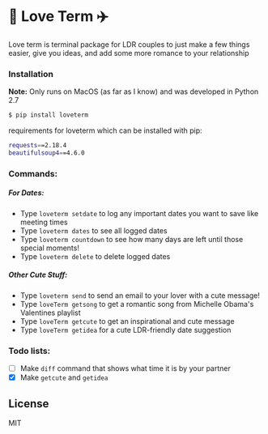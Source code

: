 # :revolving_hearts: Love Term :airplane:
Love term is terminal package for LDR couples to just make a few things easier, give you ideas, and add some more romance to your relationship

### Installation
**Note:** Only runs on MacOS (as far as I know) and was developed in Python 2.7

```sh
$ pip install loveterm
```

requirements for loveterm which can be installed with pip:

```sh
requests==2.18.4
beautifulsoup4==4.6.0
```


### Commands:

##### For Dates:

  - Type `loveterm setdate` to log any important dates you want to save like meeting times
  - Type `loveterm dates` to see all logged dates
  - Type `loveterm countdown` to see how many days are left until those special moments!
  - Type `loveterm delete` to delete logged dates

##### Other Cute Stuff:

  - Type `loveterm send` to send an email to your lover with a cute message!
  - Type `loveTerm getsong` to get a romantic song from Michelle Obama's Valentines playlist
  - Type `loveTerm getcute` to get an inspirational and cute message
  - Type `loveTerm getidea` for a cute LDR-friendly date suggestion
  
  ### Todo lists: 
  
- [ ] Make `diff` command that shows what time it is by your partner 
- [x] Make `getcute` and `getidea`

License
----

MIT
